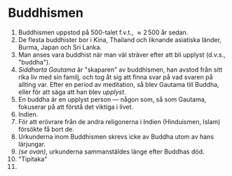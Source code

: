 # Buddhismen

1. Buddhismen uppstod på 500-talet f.v.t., $\approx2\,500$ år sedan.
2. De flesta buddhister bor i Kina, Thailand och liknande asiatiska länder, Burma, Japan och Sri Lanka.
3. Man anses vara buddhist när man väl sträver efter att bli upplyst (d.v.s., "buddha").
4. _Siddharta Gautama_ är "skaparen" av buddhismen, han avstod från sitt rika liv med sin familj, och tog åt sig att finna svar på vad svaren på allting var. Efter en period av meditation, så blev Gautama till Buddha, eller för att säga att han blev _upplyst_.
5. En buddha är en upplyst person — någon som, så som Gautama, fokuserar på att förstå det viktiga i livet.
6. Indien.
7. För att erövrare från de andra religonerna i Indien (Hinduismen, Islam) försökte få bort de.
8. Urkunderna inom Buddhismen skrevs icke av Buddha utom av hans lärjungar.
9. _(se ovan)_, urkunderna sammanstäldes länge efter Buddhas död.
10. "Tipitaka"
11. 
